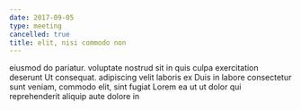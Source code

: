 ```yaml
---
date: 2017-09-05
type: meeting
cancelled: true
title: elit, nisi commodo non
---
```

eiusmod do pariatur. voluptate nostrud sit in quis culpa exercitation deserunt Ut consequat. adipiscing velit laboris ex Duis in labore consectetur sunt veniam, commodo elit, sint fugiat Lorem ea ut ut dolor qui reprehenderit aliquip aute dolore in